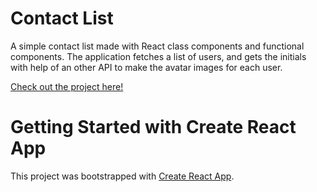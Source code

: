 # Contact List

A simple contact list made with React class components and functional components.
The application fetches a list of users, and gets the initials with help of an other API to make the avatar images for each user.

<a href="martinfjeld.github.io/react-contact-list/">Check out the project here!</a>

# Getting Started with Create React App

This project was bootstrapped with [Create React App](https://github.com/facebook/create-react-app).
